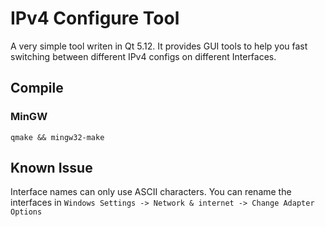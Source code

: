 # IPv4 Configure Tool

A very simple tool writen in Qt 5.12. It provides GUI tools to help you fast switching between different IPv4 configs on different Interfaces.

## Compile
### MinGW
```
qmake && mingw32-make 
```

## Known Issue
Interface names can only use ASCII characters. You can rename the interfaces in `Windows Settings -> Network & internet -> Change Adapter Options`

